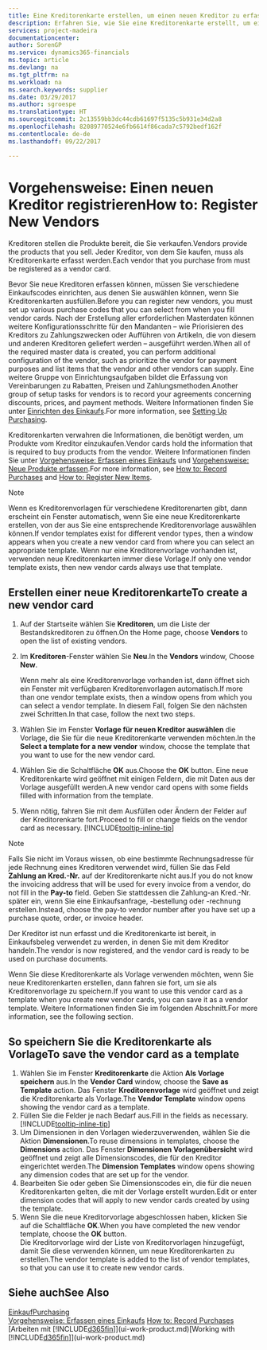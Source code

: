 ```yaml
---
title: Eine Kreditorenkarte erstellen, um einen neuen Kreditor zu erfassen | Microsoft Docs
description: Erfahren Sie, wie Sie eine Kreditorenkarte erstellt, um einen neuen Kreditor oder einem Lieferanten zu erfassen.
services: project-madeira
documentationcenter: 
author: SorenGP
ms.service: dynamics365-financials
ms.topic: article
ms.devlang: na
ms.tgt_pltfrm: na
ms.workload: na
ms.search.keywords: supplier
ms.date: 03/29/2017
ms.author: sgroespe
ms.translationtype: HT
ms.sourcegitcommit: 2c13559bb3dc44cdb61697f5135c5b931e34d2a8
ms.openlocfilehash: 82089770524e6fb6614f86cada7c5792bedf162f
ms.contentlocale: de-de
ms.lasthandoff: 09/22/2017

---
```

# <a name="how-to-register-new-vendors"></a><span data-ttu-id="31aef-103">Vorgehensweise: Einen neuen Kreditor registrieren</span><span class="sxs-lookup"><span data-stu-id="31aef-103">How to: Register New Vendors</span></span>
<span data-ttu-id="31aef-104">Kreditoren stellen die Produkte bereit, die Sie verkaufen.</span><span class="sxs-lookup"><span data-stu-id="31aef-104">Vendors provide the products that you sell.</span></span> <span data-ttu-id="31aef-105">Jeder Kreditor, von dem Sie kaufen, muss als Kreditorenkarte erfasst werden.</span><span class="sxs-lookup"><span data-stu-id="31aef-105">Each vendor that you purchase from must be registered as a vendor card.</span></span>

<span data-ttu-id="31aef-106">Bevor Sie neue Kreditoren erfassen können, müssen Sie verschiedene Einkaufscodes einrichten, aus denen Sie auswählen können, wenn Sie Kreditorenkarten ausfüllen.</span><span class="sxs-lookup"><span data-stu-id="31aef-106">Before you can register new vendors, you must set up various purchase codes that you can select from when you fill vendor cards.</span></span> <span data-ttu-id="31aef-107">Nach der Erstellung aller erforderlichen Masterdaten können weitere Konfigurationsschritte für den Mandanten – wie Priorisieren des Kreditors zu Zahlungszwecken oder Aufführen von Artikeln, die von diesem und anderen Kreditoren geliefert werden – ausgeführt werden.</span><span class="sxs-lookup"><span data-stu-id="31aef-107">When all of the required master data is created, you can perform additional configuration of the vendor, such as prioritize the vendor for payment purposes and list items that the vendor and other vendors can supply.</span></span> <span data-ttu-id="31aef-108">Eine weitere Gruppe von Einrichtungsaufgaben bildet die Erfassung von Vereinbarungen zu Rabatten, Preisen und Zahlungsmethoden.</span><span class="sxs-lookup"><span data-stu-id="31aef-108">Another group of setup tasks for vendors is to record your agreements concerning discounts, prices, and payment methods.</span></span> <span data-ttu-id="31aef-109">Weitere Informationen finden Sie unter [Einrichten des Einkaufs](purchasing-setup-purchasing.md).</span><span class="sxs-lookup"><span data-stu-id="31aef-109">For more information, see [Setting Up Purchasing](purchasing-setup-purchasing.md).</span></span>

<span data-ttu-id="31aef-110">Kreditorenkarten verwahren die Informationen, die benötigt werden, um Produkte vom Kreditor einzukaufen.</span><span class="sxs-lookup"><span data-stu-id="31aef-110">Vendor cards hold the information that is required to buy products from the vendor.</span></span> <span data-ttu-id="31aef-111">Weitere Informationen finden Sie unter [Vorgehensweise: Erfassen eines Einkaufs](purchasing-how-record-purchases.md) und [Vorgehensweise: Neue Produkte erfassen](inventory-how-register-new-items.md).</span><span class="sxs-lookup"><span data-stu-id="31aef-111">For more information, see [How to: Record Purchases](purchasing-how-record-purchases.md) and [How to: Register New Items](inventory-how-register-new-items.md).</span></span>

> [!NOTE]  
>   <span data-ttu-id="31aef-112">Wenn es Kreditorenvorlagen für verschiedene Kreditorenarten gibt, dann erscheint ein Fenster automatisch, wenn Sie eine neue Kreditorenkarte erstellen, von der aus Sie eine entsprechende Kreditorenvorlage auswählen können.</span><span class="sxs-lookup"><span data-stu-id="31aef-112">If vendor templates exist for different vendor types, then a window appears when you create a new vendor card from where you can select an appropriate template.</span></span> <span data-ttu-id="31aef-113">Wenn nur eine Kreditorenvorlage vorhanden ist, verwenden neue Kreditorenkarten immer diese Vorlage.</span><span class="sxs-lookup"><span data-stu-id="31aef-113">If only one vendor template exists, then new vendor cards always use that template.</span></span>

## <a name="to-create-a-new-vendor-card"></a><span data-ttu-id="31aef-114">Erstellen einer neue Kreditorenkarte</span><span class="sxs-lookup"><span data-stu-id="31aef-114">To create a new vendor card</span></span>
1. <span data-ttu-id="31aef-115">Auf der Startseite wählen Sie **Kreditoren**, um die Liste der Bestandskreditoren zu öffnen.</span><span class="sxs-lookup"><span data-stu-id="31aef-115">On the Home page, choose **Vendors** to open the list of existing vendors.</span></span>  
2. <span data-ttu-id="31aef-116">Im **Kreditoren**-Fenster wählen Sie **Neu**.</span><span class="sxs-lookup"><span data-stu-id="31aef-116">In the **Vendors** window, Choose **New**.</span></span>

    <span data-ttu-id="31aef-117">Wenn mehr als eine Kreditorenvorlage vorhanden ist, dann öffnet sich ein Fenster mit verfügbaren Kreditorenvorlagen automatisch.</span><span class="sxs-lookup"><span data-stu-id="31aef-117">If more than one vendor template exists, then a window opens from which you can select a vendor template.</span></span> <span data-ttu-id="31aef-118">In diesem Fall, folgen Sie den nächsten zwei Schritten.</span><span class="sxs-lookup"><span data-stu-id="31aef-118">In that case, follow the next two steps.</span></span>
3. <span data-ttu-id="31aef-119">Wählen Sie im Fenster **Vorlage für neuen Kreditor auswählen** die Vorlage, die Sie für die neue Kreditorenkarte verwenden möchten.</span><span class="sxs-lookup"><span data-stu-id="31aef-119">In the **Select a template for a new vendor** window, choose the template that you want to use for the new vendor card.</span></span>
4. <span data-ttu-id="31aef-120">Wählen Sie die Schaltfläche **OK** aus.</span><span class="sxs-lookup"><span data-stu-id="31aef-120">Choose the **OK** button.</span></span> <span data-ttu-id="31aef-121">Eine neue Kreditorenkarte wird geöffnet mit einigen Feldern, die mit Daten aus der Vorlage ausgefüllt werden.</span><span class="sxs-lookup"><span data-stu-id="31aef-121">A new vendor card opens with some fields filled with information from the template.</span></span>
5. <span data-ttu-id="31aef-122">Wenn nötig, fahren Sie mit dem Ausfüllen oder Ändern der Felder auf der Kreditorenkarte fort.</span><span class="sxs-lookup"><span data-stu-id="31aef-122">Proceed to fill or change fields on the vendor card as necessary.</span></span> [!INCLUDE[tooltip-inline-tip](includes/tooltip-inline-tip_md.md)]

> [!NOTE]  
>   <span data-ttu-id="31aef-123">Falls Sie nicht im Voraus wissen, ob eine bestimmte Rechnungsadresse für jede Rechnung eines Kreditoren verwendet wird, füllen Sie das Feld **Zahlung an Kred.-Nr.** auf der Kreditorenkarte nicht aus.</span><span class="sxs-lookup"><span data-stu-id="31aef-123">If you do not know the invoicing address that will be used for every invoice from a vendor, do not fill in the **Pay-to** field.</span></span> <span data-ttu-id="31aef-124">Geben Sie stattdessen die Zahlung-an Kred.-Nr. später ein, wenn Sie eine Einkaufsanfrage, -bestellung oder -rechnung erstellen.</span><span class="sxs-lookup"><span data-stu-id="31aef-124">Instead, choose the pay-to vendor number after you have set up a purchase quote, order, or invoice header.</span></span>

<span data-ttu-id="31aef-125">Der Kreditor ist nun erfasst und die Kreditorenkarte ist bereit, in Einkaufsbeleg verwendet zu werden, in denen Sie mit dem Kreditor handeln.</span><span class="sxs-lookup"><span data-stu-id="31aef-125">The vendor is now registered, and the vendor card is ready to be used on purchase documents.</span></span>

<span data-ttu-id="31aef-126">Wenn Sie diese Kreditorenkarte als Vorlage verwenden möchten, wenn Sie neue Kreditorenkarten erstellen, dann fahren sie fort, um sie als Kreditorenvorlage zu speichern.</span><span class="sxs-lookup"><span data-stu-id="31aef-126">If you want to use this vendor card as a template when you create new vendor cards, you can save it as a vendor template.</span></span> <span data-ttu-id="31aef-127">Weitere Informationen finden Sie im folgenden Abschnitt.</span><span class="sxs-lookup"><span data-stu-id="31aef-127">For more information, see the following section.</span></span>

## <a name="to-save-the-vendor-card-as-a-template"></a><span data-ttu-id="31aef-128">So speichern Sie die Kreditorenkarte als Vorlage</span><span class="sxs-lookup"><span data-stu-id="31aef-128">To save the vendor card as a template</span></span>
1. <span data-ttu-id="31aef-129">Wählen Sie im Fenster **Kreditorenkarte** die Aktion **Als Vorlage speichern** aus.</span><span class="sxs-lookup"><span data-stu-id="31aef-129">In the **Vendor Card** window, choose the **Save as Template** action.</span></span> <span data-ttu-id="31aef-130">Das Fenster **Kreditorenvorlage** wird geöffnet und zeigt die Kreditorenkarte als Vorlage.</span><span class="sxs-lookup"><span data-stu-id="31aef-130">The **Vendor Template** window opens showing the vendor card as a template.</span></span>
2. <span data-ttu-id="31aef-131">Füllen Sie die Felder je nach Bedarf aus.</span><span class="sxs-lookup"><span data-stu-id="31aef-131">Fill in the fields as necessary.</span></span> [!INCLUDE[tooltip-inline-tip](includes/tooltip-inline-tip_md.md)]
3. <span data-ttu-id="31aef-132">Um Dimensionen in den Vorlagen wiederzuverwenden, wählen Sie die Aktion **Dimensionen**.</span><span class="sxs-lookup"><span data-stu-id="31aef-132">To reuse dimensions in templates, choose the **Dimensions** action.</span></span> <span data-ttu-id="31aef-133">Das Fenster **Dimensionen Vorlagenübersicht** wird geöffnet und zeigt alle Dimensionscodes, die für den Kreditor eingerichtet werden.</span><span class="sxs-lookup"><span data-stu-id="31aef-133">The **Dimension Templates** window opens showing any dimension codes that are set up for the vendor.</span></span>
4. <span data-ttu-id="31aef-134">Bearbeiten Sie oder geben Sie Dimensionscodes ein, die für die neuen Kreditorenkarten gelten, die mit der Vorlage erstellt wurden.</span><span class="sxs-lookup"><span data-stu-id="31aef-134">Edit or enter dimension codes that will apply to new vendor cards created by using the template.</span></span>
5. <span data-ttu-id="31aef-135">Wenn Sie die neue Kreditorvorlage abgeschlossen haben, klicken Sie auf die Schaltfläche **OK**.</span><span class="sxs-lookup"><span data-stu-id="31aef-135">When you have completed the new vendor template, choose the **OK** button.</span></span>  
   <span data-ttu-id="31aef-136">Die Kreditorvorlage wird der Liste von Kreditorvorlagen hinzugefügt, damit Sie diese verwenden können, um neue Kreditorenkarten zu erstellen.</span><span class="sxs-lookup"><span data-stu-id="31aef-136">The vendor template is added to the list of vendor templates, so that you can use it to create new vendor cards.</span></span>

## <a name="see-also"></a><span data-ttu-id="31aef-137">Siehe auch</span><span class="sxs-lookup"><span data-stu-id="31aef-137">See Also</span></span>
[<span data-ttu-id="31aef-138">Einkauf</span><span class="sxs-lookup"><span data-stu-id="31aef-138">Purchasing</span></span>](purchasing-manage-purchasing.md)  
<span data-ttu-id="31aef-139">[Vorgehensweise: Erfassen eines Einkaufs](purchasing-how-record-purchases.md) </span><span class="sxs-lookup"><span data-stu-id="31aef-139">[How to: Record Purchases](purchasing-how-record-purchases.md) </span></span>  
<span data-ttu-id="31aef-140">[Arbeiten mit [!INCLUDE[d365fin](includes/d365fin_md.md)]](ui-work-product.md)</span><span class="sxs-lookup"><span data-stu-id="31aef-140">[Working with [!INCLUDE[d365fin](includes/d365fin_md.md)]](ui-work-product.md)</span></span>  

